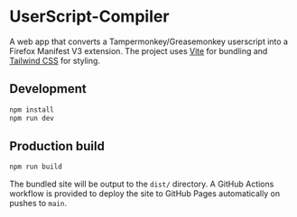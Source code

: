 # UserScript-Compiler

A web app that converts a Tampermonkey/Greasemonkey userscript into a Firefox Manifest V3 extension. The project uses [Vite](https://vitejs.dev/) for bundling and [Tailwind CSS](https://tailwindcss.com/) for styling.

## Development

```bash
npm install
npm run dev
```

## Production build

```bash
npm run build
```

The bundled site will be output to the `dist/` directory. A GitHub Actions workflow is provided to deploy the site to GitHub Pages automatically on pushes to `main`.
